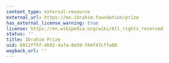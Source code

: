 ```yaml
---
content_type: external-resource
external_url: https://mo.ibrahim.foundation/prize
has_external_license_warning: true
license: https://en.wikipedia.org/wiki/All_rights_reserved
status: ''
title: Ibrahim Prize
uid: b912ff5f-4b92-4a7a-8e59-f84f47cffa00
wayback_url: ''
---
```

